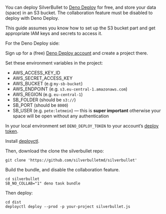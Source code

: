 You can deploy SilverBullet to [Deno Deploy](https://deno.com/deploy) for free, and store your data (space) in an S3 bucket. The collaboration feature must be disabled to deploy with Deno Deploy.

This guide assumes you know how to set up the S3 bucket part and get appropriate IAM keys and secrets to access it.

For the Deno Deploy side:

Sign up for a (free) [Deno Deploy account](https://dash.deno.com/projects) and create a project there.

Set these environment variables in the project:

* AWS_ACCESS_KEY_ID
* AWS_SECRET_ACCESS_KEY
* AWS_BUCKET (e.g `my-sb-bucket`)
* AWS_ENDPOINT (e.g. `s3.eu-central-1.amazonaws.com`)
* AWS_REGION (e.g. `eu-central-1`)
* SB_FOLDER (should be `s3://`)
* SB_PORT (should be `8000`)
* SB_USER (e.g. `pete:letmein`) — this is **super important** otherwise your space will be open without any authentication

In your local environment set `DENO_DEPLOY_TOKEN` to your account’s  [deploy token](https://dash.deno.com/account#access-tokens).

Install [deployctl](https://deno.com/deploy/docs/deployctl).

Then, download the clone the silverbullet repo:

```shell
git clone 'https://github.com/silverbulletmd/silverbullet'
```

Build the bundle, and disable the collaboration feature.

```shell
cd silverbullet
SB_NO_COLLAB="1" deno task bundle
```

Then deploy:

```shell
cd dist
deployctl deploy --prod -p your-project silverbullet.js
```